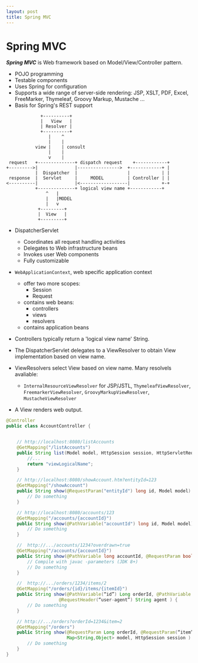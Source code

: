 ```yaml
---
layout: post
title: Spring MVC
---
```

# Spring MVC

***Spring MVC*** is Web framework based on Model/View/Controller pattern.

- POJO programming
- Testable components
- Uses Spring for configuration
- Supports a wide range of server-side rendering: JSP, XSLT, PDF, Excel, FreeMarker, Thymeleaf, Groovy Markup, Mustache ...
- Basis for Spring's REST support

```text
             +----------+
             |   View   |
             | Resolver |
             +----------+
                |    ^
                |    |
           view |    | consult
                |    |
                v    |
 request   +--------------+ dispatch request    +------------+
+--------->|              |---------------->  +------------+ |
           |  Dispatcher  |                   |            | |
 response  |  Servlet     |     MODEL         | Controller | |
<----------|              |<------------------|            +-+
           +--------------+ logical view name +------------+
               ^   |
               |   |MODEL
               |   v
            +---------+
            |  View   |
            +---------+
```

- DispatcherServlet
  - Coordinates all request handling activities
  - Delegates to Web infrastructure beans
  - Invokes user Web components
  - Fully customizable

- `WebApplicationContext`, web specific application context
  - offer two more scopes:
    - Session
    - Request
  - contains web beans:
    - controllers
    - views
    - resolvers
  - contains application beans

- Controllers typically return a 'logical view name' String.
- The DispatcherServlet delegates to a ViewResolver to obtain View implementation based on view name.
- ViewResolvers select View based on view name. Many resolvels avaliable:
  - `InternalResourceViewResolver` for JSP/JSTL, `ThymeleafViewResolver`, `FreemarkerViewResolver`, `GroovyMarkupViewResolver`, `MustacheViewResolver`
- A View renders web output.

```java
@Controller
public class AccountController {


    // http://localhost:8080/listAccounts
    @GetMapping("/listAccounts")
    public String list(Model model, HttpSession session, HttpServletRequest request) {
        //...
        return "viewLogicalName";
    }

    // http://localhost:8080/showAccount.htm?entityId=123
    @GetMapping("/showAccount")
    public String show(@RequestParam("entityId") long id, Model model) {
        // Do something
    }

    // http://localhost:8080/accounts/123
    @GetMapping("/accounts/{accountId}")
    public String show(@PathVariable("accountId") long id, Model model) {
        // Do something
    }

    //  http://.../accounts/1234?overdrawn=true
    @GetMapping("/accounts/{accountId}")
    public String show(@PathVariable long accountId, @RequestParam boolean overdrawn, Model model) {
        // Compile with javac -parameters (JDK 8+)
        // Do something
    }

    //  http://.../orders/1234/items/2
    @GetMapping("/orders/{id}/items/{itemId}")
    public String show(@PathVariable(“id”) Long orderId, @PathVariable int itemId, Model model, Locale locale,
                    @RequestHeader(“user-agent”) String agent ) {
        // Do something
    }

    // http://.../orders?orderId=1234&item=2
    @GetMapping("/orders")
    public String show(@RequestParam Long orderId, @RequestParam(“item”) int itemId, Principal user,
                       Map<String,Object> model, HttpSession session ) {
        // Do something
    }
}
```